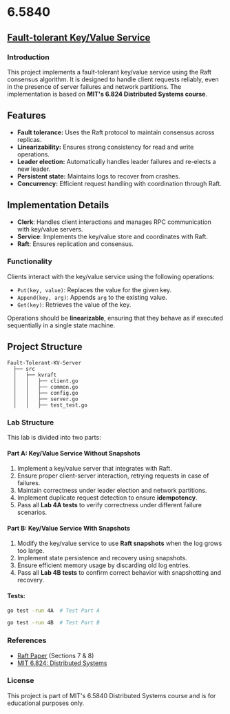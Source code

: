 # 6.5840

## [Fault-tolerant Key/Value Service](http://nil.csail.mit.edu/6.5840/2024/labs/lab-kvraft.html)

### Introduction
This project implements a fault-tolerant key/value service using the Raft consensus algorithm. It is designed to handle client requests reliably, even in the presence of server failures and network partitions. The implementation is based on **MIT's 6.824 Distributed Systems course**.

## Features
- **Fault tolerance:** Uses the Raft protocol to maintain consensus across replicas.
- **Linearizability:** Ensures strong consistency for read and write operations.
- **Leader election:** Automatically handles leader failures and re-elects a new leader.
- **Persistent state:** Maintains logs to recover from crashes.
- **Concurrency:** Efficient request handling with coordination through Raft.

## Implementation Details
- **Clerk**: Handles client interactions and manages RPC communication with key/value servers.
- **Service**: Implements the key/value store and coordinates with Raft.
- **Raft**: Ensures replication and consensus.

### Functionality
Clients interact with the key/value service using the following operations:
- `Put(key, value)`: Replaces the value for the given key.
- `Append(key, arg)`: Appends `arg` to the existing value.
- `Get(key)`: Retrieves the value of the key.

Operations should be **linearizable**, ensuring that they behave as if executed sequentially in a single state machine.


## Project Structure
```
Fault-Tolerant-KV-Server
  ├── src
  │   ├── kvraft
  │   │   ├── client.go
  │   │   ├── common.go
  │   │   ├── config.go
  │   │   ├── server.go
  │   │   ├── test_test.go
```

### Lab Structure
This lab is divided into two parts:
#### **Part A: Key/Value Service Without Snapshots**
1. Implement a key/value server that integrates with Raft.
2. Ensure proper client-server interaction, retrying requests in case of failures.
3. Maintain correctness under leader election and network partitions.
4. Implement duplicate request detection to ensure **idempotency**.
5. Pass all **Lab 4A tests** to verify correctness under different failure scenarios.

#### **Part B: Key/Value Service With Snapshots**
1. Modify the key/value service to use **Raft snapshots** when the log grows too large.
2. Implement state persistence and recovery using snapshots.
3. Ensure efficient memory usage by discarding old log entries.
4. Pass all **Lab 4B tests** to confirm correct behavior with snapshotting and recovery.

#### Tests:
```sh
go test -run 4A  # Test Part A
```
```sh
go test -run 4B  # Test Part B
```

### References
- [Raft Paper](https://raft.github.io/raft.pdf) (Sections 7 & 8)
- [MIT 6.824: Distributed Systems](http://nil.csail.mit.edu/6.5840/2024/)


### License
This project is part of MIT's 6.5840 Distributed Systems course and is for educational purposes only.
